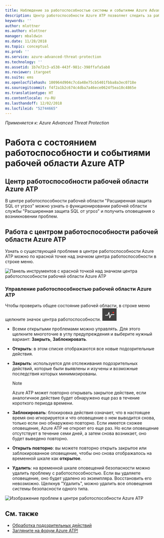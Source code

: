 ```yaml
---
title: Наблюдение за работоспособностью системы и событиями Azure Advanced Threat Protection | Документы Майкрософт
description: Центр работоспособности Azure ATP позволяет следить за работой службы Azure ATP, своевременно узнавать о возможных проблемах и просматривать системные события в средстве просмотра событий.
keywords: ''
author: mlottner
ms.author: mlottner
manager: mbaldwin
ms.date: 11/28/2018
ms.topic: conceptual
ms.prod: ''
ms.service: azure-advanced-threat-protection
ms.technology: ''
ms.assetid: 1b7e72c3-a538-443f-981c-398ffafa5ab8
ms.reviewer: itargoet
ms.suite: ems
ms.openlocfilehash: 100964d904c7cda48e75cb5401fbba8a3ec0718e
ms.sourcegitcommit: f4f2a1b2c674c4dba7a46ece0624f5ea10c4865e
ms.translationtype: HT
ms.contentlocale: ru-RU
ms.lasthandoff: 12/02/2018
ms.locfileid: "52744665"
---
```

*Применяется к: Azure Advanced Threat Protection*


# <a name="working-with-azure-atp-workspace-health-and-events"></a>Работа с состоянием работоспособности и событиями рабочей области Azure ATP

## <a name="azure-atp-workspace-health-center"></a>Центр работоспособности рабочей области Azure ATP 

В центре работоспособности рабочей области "Расширенная защита SQL от угроз" можно узнать о функционировании рабочей области службы "Расширенная защита SQL от угроз" и получить оповещения о возникновении проблем.

## <a name="working-with-the-azure-atp-workspace-health-center"></a>Работа с центром работоспособности рабочей области Azure ATP

Узнать о существующей проблеме в центре работоспособности Azure ATP можно по красной точке над значком центра работоспособности в строке меню.

![Панель инструментов с красной точкой над значком центра работоспособности рабочей области Azure ATP](media/atp-health-bar.png)

### <a name="managing-azure-atp-workspace-health"></a>Управление работоспособностью рабочей области Azure ATP
Чтобы проверить общее состояние рабочей области, в строке меню щелкните значок центра работоспособности. ![Значок центра работоспособности рабочей области Azure ATP](media/atp-red-dot.png)

-   Всеми открытыми проблемами можно управлять. Для этого щелкните многоточие в углу предупреждения и выберите нужный вариант: **Закрыть**, **Заблокировать**.

-   **Открыть**: в этом списке отображаются все новые подозрительные действия.

-   **Закрыть**: используется для отслеживания подозрительных действий, которые были выявлены и изучены и возможные последствия которых минимизированы.

    > [!NOTE]
    > Azure ATP может повторно открывать закрытое действие, если аналогичное действие будет обнаружено еще раз в течение короткого периода времени.
    
-   **Заблокировать**: блокировка действия означает, что в настоящее время оно игнорируется и что оповещение о нем выводится снова, только если оно обнаружено повторно. Если имеется схожее оповещение, Azure ATP не откроет его еще раз. Но если оповещение отсутствует в течение семи дней, а затем снова возникает, оно будет выведено повторно.

-   **Открыть повторно**: вы можете повторно открыть закрытое или заблокированное оповещение, чтобы оно снова отображалось на временной шкале как **открытое**.

-   **Удалить**: на временной шкале оповещений безопасности можно удалить проблему с работоспособностью. Если вы удаляете оповещение, оно будет удалено из экземпляра. Восстановить его невозможно. Щелкнув "Удалить", можно удалить все оповещения системы безопасности одного типа.



![Изображение проблем в центре работоспособности Azure ATP](media/atp-health-issue.png)






## <a name="see-also"></a>См. также

- [Обработка подозрительных действий](working-with-suspicious-activities.md)
- [Загляните на форум Azure ATP!](https://aka.ms/azureatpcommunity)
